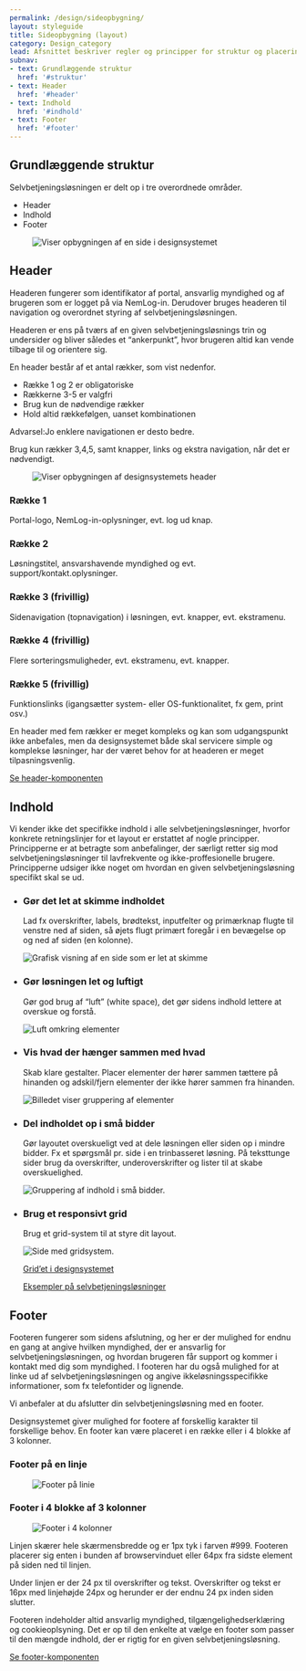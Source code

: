 ```yaml
---
permalink: /design/sideopbygning/
layout: styleguide
title: Sideopbygning (layout)
category: Design_category
lead: Afsnittet beskriver regler og principper for struktur og placering af komponenter i en selvbetjeningsløsning. Et godt layout er harmonisk, ensartet, logisk opbygget, og understøtter brugerens handlinger. Det er således både behageligt for øjet og let for brugeren at anvende.
subnav:
- text: Grundlæggende struktur
  href: '#struktur'
- text: Header
  href: '#header'
- text: Indhold
  href: '#indhold'
- text: Footer
  href: '#footer'
---
```



<h2 id="struktur">Grundlæggende struktur</h2>
<p>Selvbetjeningsløsningen er delt op i tre overordnede områder.</p>
<ul>
    <li>Header</li>
    <li>Indhold</li>
    <li>Footer</li>
</ul>
<figure><img src="{{ site.baseurl }}/img/descriptionimages/header-indhold-footer.png" alt="Viser opbygningen af en side i designsystemet"></figure>

<h2 id="header">Header</h2>
<p>Headeren fungerer som identifikator af portal, ansvarlig myndighed og af brugeren som er logget på via NemLog-in. Derudover bruges headeren til navigation og overordnet styring af selvbetjeningsløsningen.</p>
<p>Headeren er ens på tværs af en given selvbetjeningsløsnings trin og undersider og bliver således et “ankerpunkt”, hvor brugeren altid kan vende tilbage til og orientere sig.</p>
<p>En header består af et antal rækker, som vist nedenfor.</p>
<ul>
    <li>Række 1 og 2 er obligatoriske</li>
    <li>Rækkerne 3-5 er valgfri</li>
    <li>Brug kun de nødvendige rækker</li>
    <li>Hold altid rækkefølgen, uanset kombinationen</li>
</ul>
<div class="alert alert-warning alert--paragraph" role="alert">
    <div class="alert-body">
        <p class="alert-text"><span class="sr-only">Advarsel:</span>Jo enklere navigationen er desto bedre.</p>
    </div>
</div>
<p>Brug kun rækker 3,4,5, samt knapper, links og ekstra navigation, når det er nødvendigt.</p>
<figure><img src="{{ site.baseurl }}/img/descriptionimages/header-opbygning.png" alt="Viser opbygningen af designsystemets header"></figure>
<h3 class="h5">Række 1</h3>
<p>Portal-logo, NemLog-in-oplysninger, evt. log ud knap.</p>
<h3 class="h5">Række 2</h3>
<p>Løsningstitel, ansvarshavende myndighed og evt. support/kontakt.oplysninger.</p>
<h3 class="h5">Række 3 (frivillig)</h3>
<p>Sidenavigation (topnavigation) i løsningen, evt. knapper, evt. ekstramenu.</p>
<h3 class="h5">Række 4 (frivillig)</h3>
<p>Flere sorteringsmuligheder, evt. ekstramenu, evt. knapper.</p>
<h3 class="h5">Række 5 (frivillig)</h3>
<p>Funktionslinks (igangsætter system- eller OS-funktionalitet, fx gem, print osv.)</p>
<p>En header med fem rækker er meget kompleks og kan som udgangspunkt ikke anbefales, men da designsystemet både skal servicere simple og komplekse løsninger, har der været behov for at headeren er meget tilpasningsvenlig.</p>
<p><a href="/dkfds-docs/komponenter/headers/">Se header-komponenten</a></p>

<h2 id="indhold">Indhold</h2>
<p>Vi kender ikke det specifikke indhold i alle selvbetjeningsløsninger, hvorfor konkrete retningslinjer for et layout er erstattet af nogle principper. Principperne er at betragte som anbefalinger, der særligt retter sig mod selvbetjeningsløsninger til lavfrekvente og ikke-proffesionelle brugere. Principperne udsiger ikke noget om hvordan en given selvbetjeningsløsning specifikt skal se ud.</p>
<ul>
    <li>
        <h3 class="h5">Gør det let at skimme indholdet</h3>
        <p>Lad fx overskrifter, labels, brødtekst, inputfelter og primærknap flugte til venstre ned af siden, så øjets flugt primært foregår i en bevægelse op og ned af siden (en kolonne).</p>
        <img src="{{ site.baseurl }}/img/descriptionimages/skimbar.png" alt="Grafisk visning af en side som er let at skimme" class="description-image">
    </li>
    <li>
        <h3 class="h5">Gør løsningen let og luftigt</h3>
        <p>Gør god brug af “luft” (white space), det gør sidens indhold lettere at overskue og forstå.</p>
        <img src="{{ site.baseurl }}/img/descriptionimages/let-og-luftig.png" alt="Luft omkring elementer" class="description-image">
    </li>
    <li>
        <h3 class="h5">Vis hvad der hænger sammen med hvad</h3>
        <p>Skab klare gestalter. Placer elementer der hører sammen tættere på hinanden og adskil/fjern elementer der ikke hører sammen fra hinanden.</p>
        <img src="{{ site.baseurl }}/img/descriptionimages/Sammenhaeng.png" alt="Billedet viser gruppering af elementer" class="description-image">
    </li>
    <li>
        <h3 class="h5">Del indholdet op i små bidder</h3>
        <p>Gør layoutet overskueligt ved at dele løsningen eller siden op i mindre bidder. Fx et spørgsmål pr. side i en trinbasseret løsning. På teksttunge sider brug da overskrifter, underoverskrifter og lister til at skabe overskuelighed.</p>
        <img src="{{ site.baseurl }}/img/descriptionimages/del-op.png" alt="Gruppering af indhold i små bidder." class="description-image">
    </li>
    <li>
        <h3 class="h5">Brug et responsivt grid</h3>
        <p>Brug et grid-system til at styre dit layout.</p>
        <img src="{{ site.baseurl }}/img/descriptionimages/brug-et-grid.png" alt="Side med gridsystem." class="description-image">
        <p><a href="/dkfds-docs/design/grid/">Grid’et i designsystemet</a></p>
        <p><a href="/dkfds-docs/eksempler/">Eksempler på selvbetjeningsløsninger</a></p>
    </li>
</ul>

<h2 id="footer">Footer</h2>
<p>Footeren fungerer som sidens afslutning, og her er der mulighed for endnu en gang at angive hvilken myndighed, der er ansvarlig for selvbetjeningsløsningen, og hvordan brugeren får support og kommer i kontakt med dig som myndighed. I footeren har du også mulighed for at linke ud af selvbetjeningsløsningen og angive ikkeløsningsspecifikke informationer, som fx telefontider og lignende.</p>
<p>Vi anbefaler at du afslutter din selvbetjeningsløsning med en footer.</p>
<p>Designsystemet giver mulighed for footere af forskellig karakter til forskellige behov. En footer kan være placeret i en række eller i 4 blokke af 3 kolonner.</p>

<h3 class="h4">Footer på en linje</h3>
<figure><img src="{{ site.baseurl }}/img/descriptionimages/footer-paa-en-linje.png" alt="Footer på linie"></figure>

<h3 class="h4">Footer i 4 blokke af 3 kolonner</h3>
<figure><img src="{{ site.baseurl }}/img/descriptionimages/footer-i-4-blokke-af-3-kolonner.png" alt="Footer i 4 kolonner"></figure>

<p>Linjen skærer hele skærmensbredde og er 1px tyk i farven #999. Footeren placerer sig enten i bunden af browservinduet eller 64px fra sidste element på siden ned til linjen.</p>

<p>Under linjen er der 24 px til overskrifter og tekst. Overskrifter og tekst er 16px med linjehøjde 24px og herunder er der endnu 24 px inden siden slutter.</p>

<p>Footeren indeholder altid ansvarlig myndighed, tilgængelighedserklæring og cookieoplsyning. Det er op til den enkelte at vælge en footer som passer til den mængde indhold, der er rigtig for en given selvbetjeningsløsning.</p>

<p><a href="/dkfds-docs/komponenter/footers/">Se footer-komponenten</a></p>


